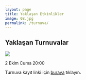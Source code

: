```yaml
---
layout: page
title: Yaklaşan Etkinlikler
image: 08.jpg
permalink: /turnuva/
---
```

## Yaklaşan Turnuvalar

![]({{site.baseurl}}/img/lol.png)

2 Ekim Cuma 20:00

 Turnuva kayıt linki için [buraya][lol-kayit] tıklayın.

[lol-kayit]: https://forms.gle/9ScGduoHLF3X8B3G9
